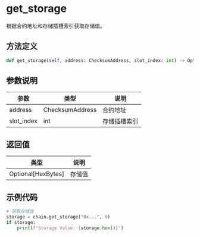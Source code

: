# get_storage

根据合约地址和存储插槽索引获取存储值。

## 方法定义

```python
def get_storage(self, address: ChecksumAddress, slot_index: int) -> Optional[HexBytes]
```

## 参数说明

| 参数       | 类型            | 说明         |
| ---------- | --------------- | ------------ |
| address    | ChecksumAddress | 合约地址     |
| slot_index | int             | 存储插槽索引 |

## 返回值

| 类型               | 说明   |
| ------------------ | ------ |
| Optional[HexBytes] | 存储值 |

## 示例代码

```python
# 获取存储值
storage = chain.get_storage("0x...", 0)
if storage:
    print(f"Storage Value: {storage.hex()}")
```

